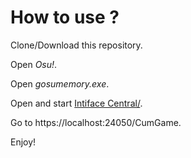 # How to use ?

Clone/Download this repository.

Open *Osu!*.

Open *gosumemory.exe*.

Open and start [Intiface Central/](https://intiface.com/central/).

Go to https://localhost:24050/CumGame.

Enjoy!

